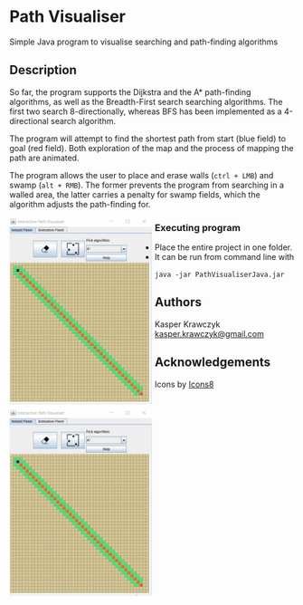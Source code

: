  
 # Path Visualiser

Simple Java program to visualise searching and path-finding algorithms

## Description

So far, the program supports the Dijkstra and the A* path-finding algorithms, as well as the Breadth-First search searching algorithms.
The first two search 8-directionally, whereas BFS has been implemented as a 4-directional search algorithm.

The program will attempt to find the shortest path from start (blue field) to goal (red field). Both exploration of the map and the process of mapping the path are animated.

The program allows the user to place and erase walls (```ctrl + LMB```) and swamp (```alt + RMB```). The former prevents the program from searching in a walled area, the latter carries a penalty for swamp fields, which the algorithm adjusts the path-finding for.

<p align="center">
 <img src="instantPanel_with_AStar.gif" style="float: left; width: 50%; margin-right: 1%; margin-bottom: 0.5em;">
 <img src="animationPanel_with_Dijkstra.gif" style="float: left; width: 50%; margin-right: 1%; margin-bottom: 0.5em;">
</p>

### Executing program

* Place the entire project in one folder.
* It can be run from command line with
```
java -jar PathVisualiserJava.jar
```

## Authors

Kasper Krawczyk
[kasper.krawczyk@gmail.com](kasper.krawczyk@gmail.com)

## Acknowledgements

Icons by <a target="_blank" href="https://icons8.com">Icons8</a>
